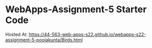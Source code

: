 # WebApps-Assignment-5 Starter Code

Hosted At: https://44-563-web-apps-s22.github.io/webapps-s22-assignment-5-poojakunta/Birds.html
